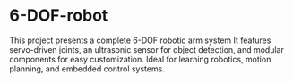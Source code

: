 # 6-DOF-robot
This project presents a complete 6-DOF robotic arm system It features servo-driven joints, an ultrasonic sensor for object detection, and modular components for easy customization. Ideal for learning robotics, motion planning, and embedded control systems.
